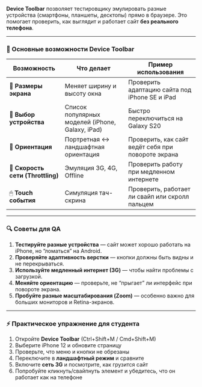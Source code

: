 **Device Toolbar** позволяет тестировщику эмулировать разные устройства (смартфоны, планшеты, десктопы) прямо в браузере. Это помогает проверить, как выглядит и работает сайт **без реального телефона**.

---

### 🔹 Основные возможности Device Toolbar

| Возможность                       | Что делает                                       | Пример использования                               |
| --------------------------------- | ------------------------------------------------ | -------------------------------------------------- |
| 📏 **Размеры экрана**             | Меняет ширину и высоту окна                      | Проверить адаптацию сайта под iPhone SE и iPad     |
| 📱 **Выбор устройства**           | Список популярных моделей (iPhone, Galaxy, iPad) | Быстро переключиться на Galaxy S20                 |
| 🔄 **Ориентация**                 | Портретная ↔ ландшафтная ориентация              | Проверить, как сайт ведёт себя при повороте экрана |
| 📶 **Скорость сети (Throttling)** | Эмуляция 3G, 4G, Offline                         | Проверить работу при медленном интернете           |
| 🖱 **Touch события**              | Симуляция тач-скрина                             | Проверить, работает ли свайп или скролл пальцем    |

---

### 🔍 Советы для QA

1. **Тестируйте разные устройства** — сайт может хорошо работать на iPhone, но “ломаться” на Android.
2. **Проверяйте адаптивность верстки** — кнопки должны быть видны и не перекрываться.
3. **Используйте медленный интернет (3G)** — чтобы найти проблемы с загрузкой.
4. **Меняйте ориентацию** — проверьте, не “прыгает” ли интерфейс при повороте экрана.
5. **Пробуйте разные масштабирования (Zoom)** — особенно важно для больших мониторов и Retina-экранов.
---

### ⚡ Практическое упражнение для студента

1. Откройте **Device Toolbar** (Ctrl+Shift+M / Cmd+Shift+M)
2. Выберите iPhone 12 и обновите страницу
3. Проверьте, что меню и кнопки не обрезаны
4. Переключите в **ландшафтный режим** и сравните
5. Включите **сеть 3G** и посмотрите, как грузится сайт
6. Попробуйте кликнуть/свайпнуть элемент и убедитесь, что он работает как на телефоне